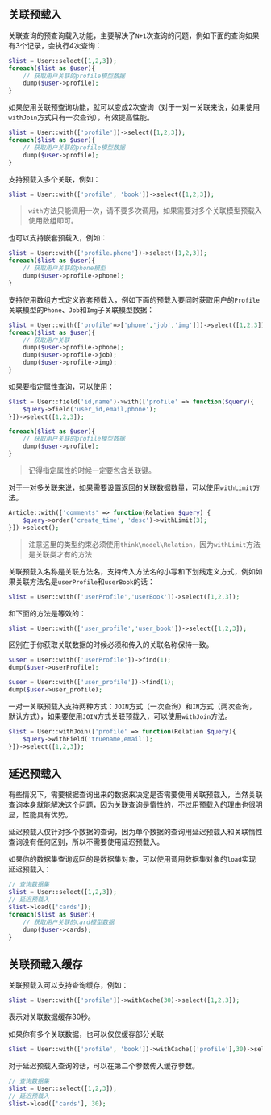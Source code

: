 ## 关联预载入

关联查询的预查询载入功能，主要解决了`N+1`次查询的问题，例如下面的查询如果有3个记录，会执行4次查询：

```php
$list = User::select([1,2,3]);
foreach($list as $user){
    // 获取用户关联的profile模型数据
    dump($user->profile);
}
```

如果使用关联预查询功能，就可以变成2次查询（对于一对一关联来说，如果使用`withJoin`方式只有一次查询），有效提高性能。

```php
$list = User::with(['profile'])->select([1,2,3]);
foreach($list as $user){
    // 获取用户关联的profile模型数据
    dump($user->profile);
}
```

支持预载入多个关联，例如：

```php
$list = User::with(['profile', 'book'])->select([1,2,3]);
```

> `with`方法只能调用一次，请不要多次调用，如果需要对多个关联模型预载入使用数组即可。

也可以支持嵌套预载入，例如：

```php
$list = User::with(['profile.phone'])->select([1,2,3]);
foreach($list as $user){
    // 获取用户关联的phone模型
    dump($user->profile->phone);
}
```

支持使用数组方式定义嵌套预载入，例如下面的预载入要同时获取用户的`Profile`关联模型的`Phone`、`Job`和`Img`子关联模型数据：

```php
$list = User::with(['profile'=>['phone','job','img']])->select([1,2,3]);
foreach($list as $user){
    // 获取用户关联
    dump($user->profile->phone);
    dump($user->profile->job);    
    dump($user->profile->img);    
}
```

如果要指定属性查询，可以使用：

```php
$list = User::field('id,name')->with(['profile' => function($query){
	$query->field('user_id,email,phone');
}])->select([1,2,3]);

foreach($list as $user){
    // 获取用户关联的profile模型数据
    dump($user->profile);
}
```

> 记得指定属性的时候一定要包含关联键。

对于一对多关联来说，如果需要设置返回的关联数据数量，可以使用`withLimit`方法。

```php
Article::with(['comments' => function(Relation $query) {
    $query->order('create_time', 'desc')->withLimit(3);
}])->select();
```

> 注意这里的类型约束必须使用`think\model\Relation`，因为`withLimit`方法是关联类才有的方法

关联预载入名称是关联方法名，支持传入方法名的小写和下划线定义方式，例如如果关联方法名是`userProfile`和`userBook`的话：

```php
$list = User::with(['userProfile','userBook'])->select([1,2,3]);
```

和下面的方法是等效的：

```php
$list = User::with(['user_profile','user_book'])->select([1,2,3]);
```

区别在于你获取关联数据的时候必须和传入的关联名称保持一致。

```php
$user = User::with(['userProfile'])->find(1);
dump($user->userProfile);

$user = User::with(['user_profile'])->find(1);
dump($user->user_profile);
```

一对一关联预载入支持两种方式：`JOIN`方式（一次查询）和`IN`方式（两次查询，默认方式），如果要使用`JOIN`方式关联预载入，可以使用`withJoin`方法。

```php
$list = User::withJoin(['profile' => function(Relation $query){
	$query->withField('truename,email');
}])->select([1,2,3]);
```

## 延迟预载入

有些情况下，需要根据查询出来的数据来决定是否需要使用关联预载入，当然关联查询本身就能解决这个问题，因为关联查询是惰性的，不过用预载入的理由也很明显，性能具有优势。

延迟预载入仅针对多个数据的查询，因为单个数据的查询用延迟预载入和关联惰性查询没有任何区别，所以不需要使用延迟预载入。

如果你的数据集查询返回的是数据集对象，可以使用调用数据集对象的`load`实现延迟预载入：

```php
// 查询数据集
$list = User::select([1,2,3]);
// 延迟预载入
$list->load(['cards']);
foreach($list as $user){
    // 获取用户关联的card模型数据
    dump($user->cards);
}
```

## 关联预载入缓存

关联预载入可以支持查询缓存，例如：

```php
$list = User::with(['profile'])->withCache(30)->select([1,2,3]);
```

表示对关联数据缓存30秒。

如果你有多个关联数据，也可以仅仅缓存部分关联

```php
$list = User::with(['profile', 'book'])->withCache(['profile'],30)->select([1,2,3]);
```

对于延迟预载入查询的话，可以在第二个参数传入缓存参数。

```php
// 查询数据集
$list = User::select([1,2,3]);
// 延迟预载入
$list->load(['cards'], 30);
```



